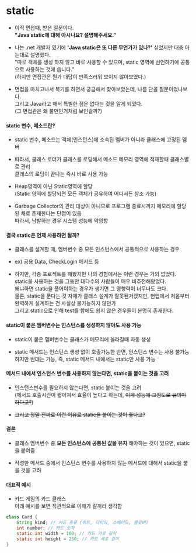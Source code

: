 # static
- 이직 면접때, 받은 질문이다.<br>
  **"Java static에 대해 아시나요? 설명해주세요."**

- 나는 .net 개발자 였기에 <b>'Java static은 또 다른 무언가가 있나?'</b> 싶었지만 대충 아는대로 설명했다.<br>
  "따로 객체를 생성 하지 않고 바로 사용할 수 있으며, static 영역에 선언하기에 공통으로 사용하는 것에 씁니다."<br>
  (하지만 면접관은 뭔가 대답이 만족스러워 보이지 않아보였다.)

- 면접을 마치고나서 복기를 하면서 궁금해서 찾아보았는데, 나름 단골 질문이었나보다.<br>
  그리고 Java라고 해서 특별한 점은 없다는 것을 알게 되었다.<br>
   (그 면접관은 왜 불만인거처럼 보인걸까?)

#### static 변수, 메소드란?
- static 변수, 메소드는 객체(인스턴스)에 소속된 멤버가 아니라 클래스에 고정된 멤버

- 따라서, 클래스 로더가 클래스를 로딩해서 메소드 메모리 영역에 적재할때 클래스별로 관리<br>
  클래스의 로딩이 끝나는 즉시 바로 사용 가능

- Heap영역이 아닌 Static영역에 할당<br>
  (Static 영역에 할당되면 모든 객체가 공유하여 어디서든 참조 가능)

- Garbage Collector의 관리 대상이 아니므로 프로그램 종료시까지 메모리에 할당된 채로 존재한다는 단점이 있음<br>
  따라서, 남발하는 경우 시스템 성능에 악영향

#### 결국 static은 언제 사용하면 될까?
- 클래스를 설계할 때, 멤버변수 중 모든 인스턴스에서 공통적으로 사용하는 경우

- ex) 공용 Data, CheckLogin 메서드 등

- 하지만, 각종 프로젝트를 해봤지만 나의 경험에서는 이런 경우는 거의 없었다.<br>
  static을 사용하는 것을 그동안 대다수의 사람들이 매우 비추천해왔었다.<br>
  왜냐하면 static을 풀어야하는 경우가 생기면 그 영향력이 너무나도 크다.<br>
  물론, static을 푼다는 것 자체가 클래스 설계가 잘못된거겠지만, 현업에서 처음부터 완벽하게 설계하는 건 사실상 불가능하지 않던가<br>
  그리고 static으로 인해 test를 함에도 쉽지 않은 경우들이 분명히 존재한다.

#### static이 붙은 멤버변수는 인스턴스를 생성하지 않아도 사용 가능
- static이 붙은 멤버변수는 클래스가 메모리에 올라갈때 자동 생성

- static 메서드는 인스턴스 생성 없이 호출가능한 반면, 인스턴스 변수는 사용 불가능<br>
  하지만 반대는 가능, 즉, static 메서드 내에서는 static만 사용 가능

#### 메서드 내에서 인스턴스 변수를 사용하지 않는다면, static을 붙이는 것을 고려
- 인스턴스변수를 필요하지 않는다면, static 붙이는 것을 고려<br>
  (메서드 호출시간이 짧아져서 효율이 높다고 하는데, ~~이게 성능에 그정도로 유의미하다고?~~)

- ~~그리고 정말 진짜로 이런 이유로 static을 붙이는 것이 좋다고?~~

#### 결론
- 클래스 멤버변수 중 **모든 인스턴스에 공통된 값을 유지**
해야하는 것이 있으면, static을 붙여줌

- 작성한 메서드 중에서 인스턴스 변수를 사용하지 않는 메서드에 대해서 static을 붙을 것을 고려

#### 대표적 예시
- 카드 게임의 카드 클래스<br>
  아래 예시를 보면 직관적으로 이해가 갈꺼라 생각함
``` java
class Card {
    String kind; // 카드 종류 (하트, 다이아, 스페이드, 클로버)
    int number; // 카드 숫자
    static int width = 100; // 카드 가로 길이
    static int height = 250; // 카드 세로 길이
}
```
